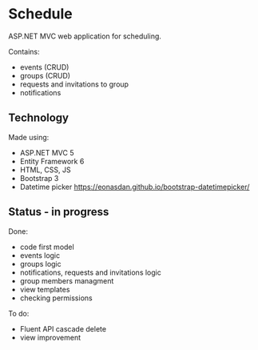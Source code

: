 # Schedule
ASP.NET MVC web application for scheduling.

Contains:
- events (CRUD)
- groups (CRUD)
- requests and invitations to group
- notifications

## Technology
Made using:
- ASP.NET MVC 5
- Entity Framework 6
- HTML, CSS, JS
- Bootstrap 3
- Datetime picker https://eonasdan.github.io/bootstrap-datetimepicker/

## Status - in progress

Done:
- code first model
- events logic
- groups logic
- notifications, requests and invitations logic
- group members managment
- view templates
- checking permissions

To do:
- Fluent API cascade delete
- view improvement
